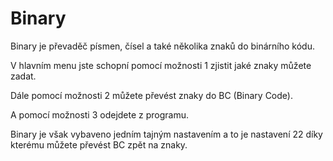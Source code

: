 # Binary

Binary je převaděč písmen, čísel a také několika znaků do binárního kódu.

V hlavním menu jste schopní pomocí možnosti 1 zjistit jaké znaky můžete zadat.

Dále pomocí možnosti 2 můžete převést znaky do BC (Binary Code).

A pomocí možnosti 3 odejdete z programu.

Binary je však vybaveno jedním tajným nastavením a to je nastavení 22 díky kterému můžete převést BC zpět na znaky.
